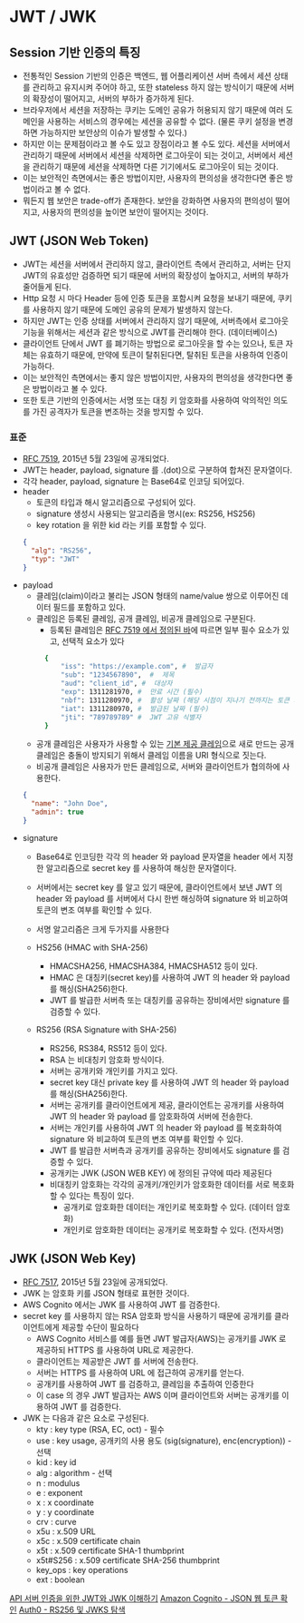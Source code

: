 # JWT / JWK

## Session 기반 인증의 특징

- 전통적인 Session 기반의 인증은 백엔드, 웹 어플리케이션 서버 측에서 세션 상태를 관리하고 유지시켜 주어야 하고, 또한 stateless 하지 않는 방식이기 때문에 서버의 확장성이 떨어지고, 서버의 부하가
  증가하게 된다.
- 브라우저에서 세션을 저장하는 쿠키는 도메인 공유가 허용되지 않기 때문에 여러 도메인을 사용하는 서비스의 경우에는 세션을 공유할 수 없다. (물론 쿠키 설정을 변경하면 가능하지만 보안상의 이슈가 발생할 수 있다.)
- 하지만 이는 문제점이라고 볼 수도 있고 장점이라고 볼 수도 있다. 세션을 서버에서 관리하기 때문에 서버에서 세션을 삭제하면 로그아웃이 되는 것이고, 서버에서 세션을 관리하기 때문에 세션을 삭제하면 다른 기기에서도
  로그아웃이 되는 것이다.
- 이는 보안적인 측면에서는 좋은 방법이지만, 사용자의 편의성을 생각한다면 좋은 방법이라고 볼 수 없다.
- 뭐든지 웹 보안은 trade-off가 존재한다. 보안을 강화하면 사용자의 편의성이 떨어지고, 사용자의 편의성을 높이면 보안이 떨어지는 것이다.

## JWT (JSON Web Token)

- JWT는 세션을 서버에서 관리하지 않고, 클라이언트 측에서 관리하고, 서버는 단지 JWT의 유효성만 검증하면 되기 때문에 서버의 확장성이 높아지고, 서버의 부하가 줄어들게 된다.
- Http 요청 시 마다 Header 등에 인증 토큰을 포함시켜 요청을 보내기 때문에, 쿠키를 사용하지 않기 때문에 도메인 공유의 문제가 발생하지 않는다.
- 하지만 JWT는 인증 상태를 서버에서 관리하지 않기 때문에, 서버측에서 로그아웃 기능을 위해서는 세션과 같은 방식으로 JWT를 관리해야 한다. (데이터베이스)
- 클라이언트 단에서 JWT 를 폐기하는 방법으로 로그아웃을 할 수는 있으나, 토큰 자체는 유효하기 때문에, 만약에 토큰이 탈취된다면, 탈취된 토큰을 사용하여 인증이 가능하다.
- 이는 보안적인 측면에서는 좋지 않은 방법이지만, 사용자의 편의성을 생각한다면 좋은 방법이라고 볼 수 있다.
- 또한 토큰 기반의 인증에서는 서명 또는 대칭 키 암호화를 사용하여 악의적인 의도를 가진 공격자가 토큰을 변조하는 것을 방지할 수 있다.

### 표준

- [RFC 7519](https://datatracker.ietf.org/doc/html/rfc7519), 2015년 5월 23일에 공개되었다.
- JWT는 header, payload, signature 를 .(dot)으로 구분하여 합쳐진 문자열이다.
- 각각 header, payload, signature 는 Base64로 인코딩 되어있다.
- header
    - 토큰의 타입과 해시 알고리즘으로 구성되어 있다.
    - signature 생성시 사용되는 알고리즘을 명시(ex: RS256, HS256)
    - key rotation 을 위한 kid 라는 키를 포함할 수 있다.
    ```json
    {
      "alg": "RS256",
      "typ": "JWT"
    }
    ```
- payload
    - 클레임(claim)이라고 불리는 JSON 형태의 name/value 쌍으로 이루어진 데이터 필드를 포함하고 있다.
    - 클레임은 등록된 클레임, 공개 클레임, 비공개 클레임으로 구분된다.
        - 등록된 클레임은 [RFC 7519 에서 정의된 바](https://datatracker.ietf.org/doc/html/rfc7519#section-4.1)에 따르면 일부 필수 요소가 있고, 선택적
          요소가 있다
      ```Bash
        {
            "iss": "https://example.com", #  발급자
            "sub": "1234567890",  #  제목
            "aud": "client_id", #  대상자
            "exp": 1311281970, #  만료 시간 (필수)
            "nbf": 1311280970, #  활성 날짜 (해당 시점이 지나기 전까지는 토큰 처리를 하지 않는다)
            "iat": 1311280970, #  발급된 날짜 (필수)
            "jti": "789789789" #  JWT 고유 식별자
        }
        ```
    - 공개 클레임은 사용자가 사용할 수 있는 [기본 제공 클레임](https://www.iana.org/assignments/jwt/jwt.xhtml)으로 새로 만드는 공개 클레임은 충돌이 방지되기 위해서
      클레임 이름을 URI 형식으로 짓는다.
    - 비공개 클레임은 사용자가 만든 클레임으로, 서버와 클라이언트가 협의하에 사용한다.
    ```json
    {
      "name": "John Doe",
      "admin": true
    }
    ```
- signature
    - Base64로 인코딩한 각각 의 header 와 payload 문자열을 header 에서 지정한 알고리즘으로 secret key 를 사용하여 해싱한 문자열이다.
    - 서버에서는 secret key 를 알고 있기 때문에, 클라이언트에서 보낸 JWT 의 header 와 payload 를 서버에서 다시 한번 해싱하여 signature 와 비교하여 토큰의 변조 여부를 확인할
      수 있다.
    - 서명 알고리즘은 크게 두가지를 사용한다
    - HS256 (HMAC with SHA-256)
        - HMACSHA256, HMACSHA384, HMACSHA512 등이 있다.
        - HMAC 은 대칭키(secret key)를 사용하여 JWT 의 header 와 payload 를 해싱(SHA256)한다.
        - JWT 를 발급한 서버측 또는 대칭키를 공유하는 장비에서만 signature 를 검증할 수 있다.

    - RS256 (RSA Signature with SHA-256)
        - RS256, RS384, RS512 등이 있다.
        - RSA 는 비대칭키 암호화 방식이다.
        - 서버는 공개키와 개인키를 가지고 있다.
        - secret key 대신 private key 를 사용하여 JWT 의 header 와 payload 를 해싱(SHA256)한다.
        - 서버는 공개키를 클라이언트에게 제공, 클라이언트는 공개키를 사용하여 JWT 의 header 와 payload 를 암호화하여 서버에 전송한다.
        - 서버는 개인키를 사용하여 JWT 의 header 와 payload 를 복호화하여 signature 와 비교하여 토큰의 변조 여부를 확인할 수 있다.
        - JWT 를 발급한 서버측과 공개키를 공유하는 장비에서도 signature 를 검증할 수 있다.
        - 공개키는 JWK (JSON WEB KEY) 에 정의된 규약에 따라 제공된다
        - 비대칭키 암호화는 각각의 공개키/개인키가 암호화한 데이터를 서로 복호화할 수 있다는 특징이 있다.
            - 공개키로 암호화한 데이터는 개인키로 복호화할 수 있다. (데이터 암호화)
            - 개인키로 암호화한 데이터는 공개키로 복호화할 수 있다. (전자서명)

## JWK (JSON Web Key)

- [RFC 7517](https://datatracker.ietf.org/doc/html/rfc7517), 2015년 5월 23일에 공개되었다.
- JWK 는 암호화 키를 JSON 형태로 표현한 것이다.
- AWS Cognito 에서는 JWK 를 사용하여 JWT 를 검증한다.
- secret key 를 사용하지 않는 RSA 암호화 방식을 사용하기 때문에 공개키를 클라이언트에게 제공할 수단이 필요하다
    - AWS Cognito 서비스를 예를 들면 JWT 발급자(AWS)는 공개키를 JWK 로 제공하되 HTTPS 를 사용하여 URL로 제공한다.
    - 클라이언트는 제공받은 JWT 를 서버에 전송한다.
    - 서버는 HTTPS 를 사용하여 URL 에 접근하여 공개키를 얻는다.
    - 공개키를 사용하여 JWT 를 검증하고, 클레임을 추출하여 인증한다
    - 이 case 의 경우 JWT 발급자는 AWS 이며 클라이언트와 서버는 공개키를 이용하여 JWT 를 검증한다.
- JWK 는 다음과 같은 요소로 구성된다.
    - kty : key type (RSA, EC, oct) - 필수
    - use : key usage, 공개키의 사용 용도 (sig(signature), enc(encryption)) - 선택
    - kid : key id
    - alg : algorithm - 선택
    - n : modulus
    - e : exponent
    - x : x coordinate
    - y : y coordinate
    - crv : curve
    - x5u : x.509 URL
    - x5c : x.509 certificate chain
    - x5t : x.509 certificate SHA-1 thumbprint
    - x5t#S256 : x.509 certificate SHA-256 thumbprint
    - key_ops : key operations
    - ext : boolean

<seealso>
    <category ref="reference">
        <a href="https://www.letmecompile.com/api-auth-jwt-jwk-explained/">API 서버 인증을 위한 JWT와 JWK 이해하기</a>
        <a href="https://docs.aws.amazon.com/ko_kr/cognito/latest/developerguide/amazon-cognito-user-pools-using-tokens-verifying-a-jwt.html">Amazon Cognito - JSON 웹 토큰 확인</a>
        <a href="https://auth0.com/blog/navigating-rs256-and-jwks/">Auth0 - RS256 및 JWKS 탐색</a>
    </category>
</seealso>
